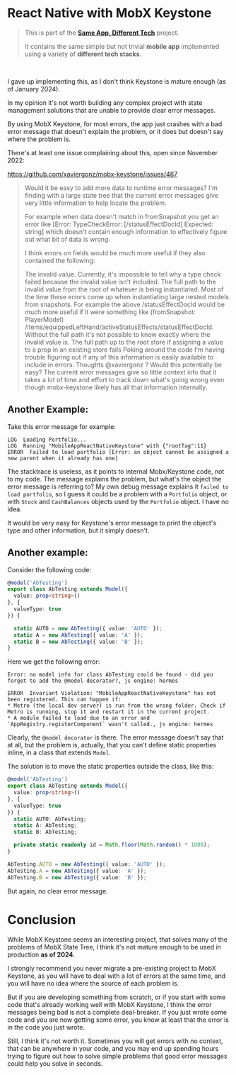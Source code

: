 # React Native with MobX Keystone

> This is part of the <a href='../README.md'>**Same App, Different Tech**</a>
> project.
>
> It contains the same simple but not trivial **mobile app** implemented using a variety of **different tech stacks**.

<br/>

I gave up implementing this, as I don't think Keystone is mature enough
(as of January 2024).

In my opinion it's not worth building any complex project with state management solutions
that are unable to provide clear error messages.

By using MobX Keystone, for most errors, the app just crashes with a bad error message
that doesn't explain the problem, or it does but doesn't say where the problem is.

There's at least one issue complaining about this, open since November 2022:

https://github.com/xaviergonz/mobx-keystone/issues/487

> Would it be easy to add more data to runtime error messages? I'm finding with a large state tree that the current
> error messages give very little information to help locate the problem.
>
> For example when data doesn't match in fromSnapshot you get an error like [Error: TypeCheckError: [/statusEffectDocId]
> Expected: string] which doesn't contain enough information to effectively figure out what bit of data is wrong.
>
> I think errors on fields would be much more useful if they also contained the following:
>
> The invalid value. Currently, it's impossible to tell why a type check failed because the invalid value isn't
> included.
> The full path to the invalid value from the root of whatever is being instantiated. Most of the time these errors come
> up when instantiating large nested models from snapshots. For example the above /statusEffectDocId would be much more
> useful if it were something like (fromSnapshot: PlayerModel)
> /items/equippedLeftHand/activeStatusEffects/statusEffectDocId. Without the full path it's not possible to know exactly
> where the invalid value is.
> The full path up to the root store if assigning a value to a prop in an existing store fails
> Poking around the code I'm having trouble figuring out if any of this information is easily available to include in
> errors. Thoughts @xaviergonz ? Would this potentially be easy? The current error messages give so little context info
> that it takes a lot of time and effort to track down what's going wrong even though mobx-keystone likely has all that
> information internally.

## Another Example:

Take this error message for example:

```
LOG  Loading Portfolio...
LOG  Running "MobileAppReactNativeKeystone" with {"rootTag":11}
ERROR  Failed to load portfolio [Error: an object cannot be assigned a new parent when it already has one]
```

The stacktrace is useless, as it points to internal Mobx/Keystone code, not to my code.
The message explains the problem, but what's the object the error message is referring to?
My own debug message explains it `failed to load portfolio`, so I guess it could be a problem with a `Portfolio` object,
or with `Stock` and `CashBalances` objects used by the `Portfolio` object. I have no idea.

It would be very easy for Keystone's error message to print the object's type and other information,
but it simply doesn't.

## Another example:

Consider the following code:

```typescript
@model('AbTesting')
export class AbTesting extends Model({
  value: prop<string>()
}, {
  valueType: true
}) {

  static AUTO = new AbTesting({ value: 'AUTO' });
  static A = new AbTesting({ value: 'A' });
  static B = new AbTesting({ value: 'B' });
}
```

Here we get the following error:

```
Error: no model info for class AbTesting could be found - did you forget to add the @model decorator?, js engine: hermes

ERROR  Invariant Violation: "MobileAppReactNativeKeystone" has not been registered. This can happen if:
* Metro (the local dev server) is run from the wrong folder. Check if Metro is running, stop it and restart it in the current project.
* A module failed to load due to an error and `AppRegistry.registerComponent` wasn't called., js engine: hermes
```

Clearly, the `@model decorator` is there.
The error message doesn't say that at all, but the problem is, actually, 
that you can't define static properties inline, in a class that extends `Model`. 

The solution is to move the static properties outside the class, like this:

```typescript
@model('AbTesting')
export class AbTesting extends Model({
  value: prop<string>()
}, {
  valueType: true
}) {
  static AUTO: AbTesting;
  static A: AbTesting;
  static B: AbTesting;

  private static readonly id = Math.floor(Math.random() * 1000);
}

AbTesting.AUTO = new AbTesting({ value: 'AUTO' });
AbTesting.A = new AbTesting({ value: 'A' });
AbTesting.B = new AbTesting({ value: 'B' });
```

But again, no clear error message.

# Conclusion

While MobX Keystone seems an interesting project, that solves many of the problems of MobX State Tree,
I think it's not mature enough to be used in production **as of 2024**.

I strongly recommend you never migrate a pre-existing project to MobX Keystone,
as you will have to deal with a lot of errors at the same time,
and you will have no idea where the source of each problem is.

But if you are developing something from scratch,
or if you start with some code that's already working well with MobX Keystone,
I think the error messages being bad is not a complete deal-breaker.
If you just wrote some code and you are now getting some error,
you know at least that the error is in the code you just wrote.

Still, I think it's not worth it. Sometimes you will get errors with no context, that can be anywhere in your code,
and you may end up spending hours trying to figure out how to solve simple problems
that good error messages could help you solve in seconds.
 
